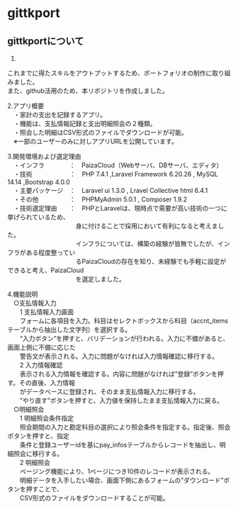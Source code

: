 # gittkport  

## gittkportについて
  
1.  
これまでに得たスキルをアウトプットするため、ポートフォリオの制作に取り組みました。  
また、github活用のため、本リポジトリを作成しました。
  
2.アプリ概要  
　・家計の支出を記録するアプリ。  
　・機能は、支払情報記録と支出明細照会の２種類。  
　・照会した明細はCSV形式のファイルでダウンロードが可能。  
　※一部のユーザーのみに対しアプリURLを公開しています。  
  
3.開発環境および選定理由  
　・インフラ　　　　：　PaizaCloud（Webサーバ、DBサーバ、エディタ）  
　・技術　　　　　　：　PHP 7.4.1 ,Laravel Framework 6.20.26 , MySQL 14.14 ,Bootstrap 4.0.0  
　・主要パッケージ　：　Laravel ui 1.3.0 , Lravel Collective html 6.4.1  
　・その他　　　　　：　PHPMyAdmin 5.0.1 , Composer 1.9.2  
　・技術選定理由　　：　PHPとLaravelは、現時点で需要が高い技術の一つに挙げられているため、  
　　　　　　　　　　　身に付けることで採用において有利になると考えました。  
　　　　　　　　　　　インフラについては、構築の経験が皆無でしたが、インフラがある程度整ってい  
　　　　　　　　　　　るPaizaCloudの存在を知り、未経験でも手軽に設定ができると考え、PaizaCloud  
　　　　　　　　　　　を選定しました。  

4.機能説明  
　○支払情報入力  
　　1 支払情報入力画面  
　　フォームに各項目を入力。科目はセレクトボックスから科目（accnt_itemsテーブルから抽出した文字列）を選択する。  
　　“入力ボタン”を押すと、バリデーションが行われる。入力に不備があると、画面上側に不備に応じた  
　　警告文が表示される。入力に問題がなければ入力情報確認に移行する。  
　　2 入力情報確認  
　　表示される入力情報を確認する。内容に問題がなければ”登録”ボタンを押す。その直後、入力情報  
　　がデータベースに登録され、そのまま支払情報入力に移行する。  
　　”やり直す”ボタンを押すと、入力値を保持したまま支払情報入力に戻る。  
　○明細照会  
　　1 明細照会条件指定  
　　照会期間の入力と勘定科目の選択により照会条件を指定する。指定後、照会ボタンを押すと、指定  
　　条件と登録ユーザーidを基にpay_infosテーブルからレコードを抽出し、明細照会に移行する。  
　　2 明細照会  
　　ページング機能により、1ページにつき10件のレコードが表示される。  
　　明細データを入手したい場合、画面下側にあるフォームの”ダウンロード”ボタンを押すことで、  
　　CSV形式のファイルをダウンロードすることが可能。  

<!--   
5. その他、  
　○命名規則について  
　　命名規則に一貫性がない箇所がありますが、後日修正いたします。
-->
